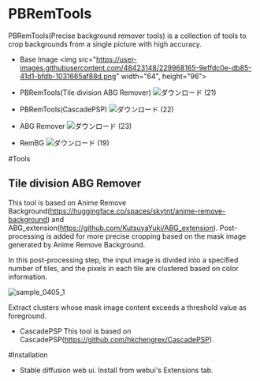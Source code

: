# PBRemTools
PBRemTools(Precise background remover tools) is a collection of tools to crop backgrounds from a single picture with high accuracy.

- Base Image
<img src="https://user-images.githubusercontent.com/48423148/229968165-9effdc0e-db85-41d1-bfdb-1031665af88d.png" width="64", height="96">

- PBRemTools(Tile division ABG Remover)
![ダウンロード (21)](https://user-images.githubusercontent.com/48423148/229968905-e3ddcb5a-9421-4139-acdb-b9e4429e21e5.png)

- PBRemTools(CascadePSP)
![ダウンロード (22)](https://user-images.githubusercontent.com/48423148/229969256-d9c2e93f-9767-4ab9-a900-44c4051c281d.png)

- ABG Remover
![ダウンロード (23)](https://user-images.githubusercontent.com/48423148/229969296-c1367d84-056b-42e6-af5e-761234ae4e7b.png)

- RemBG
![ダウンロード (19)](https://user-images.githubusercontent.com/48423148/229969693-b7cf06f8-bd01-4dea-b604-f8f98a8c0d5d.png)

#Tools
## Tile division ABG Remover
This tool is based on Anime Remove Background(https://huggingface.co/spaces/skytnt/anime-remove-background) and ABG_extension(https://github.com/KutsuyaYuki/ABG_extension).
Post-processing is added for more precise cropping based on the mask image generated by Anime Remove Background.

In this post-processing step, the input image is divided into a specified number of tiles, and the pixels in each tile are clustered based on color information.

![sample_0405_1](https://user-images.githubusercontent.com/48423148/229971110-2a2e60b2-9ddb-408e-b4c9-0a909ee9b9ae.png)

Extract clusters whose mask image content exceeds a threshold value as foreground.


- CascadePSP
This tool is based on CascadePSP(https://github.com/hkchengrex/CascadePSP).

#Installation
- Stable diffusion web ui.
Install from webui's Extensions tab.




